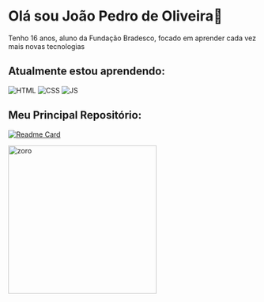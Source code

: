# Olá sou João Pedro de Oliveira👋
Tenho 16 anos, aluno da Fundação Bradesco, focado em aprender cada vez mais novas tecnologias <br>
## Atualmente estou aprendendo: <br>
![HTML](https://img.shields.io/badge/HTML5-E34F26?style=for-the-badge&logo=html5&logoColor=white) 
![CSS](https://img.shields.io/badge/CSS3-1572B6?style=for-the-badge&logo=css3&logoColor=white)
![JS](https://img.shields.io/badge/JavaScript-323330?style=for-the-badge&logo=javascript&logoColor=F7DF1E) <br>
## Meu Principal Repositório:<br>
[![Readme Card](https://github-readme-stats.vercel.app/api/pin/?username=jaojogadez&repo=projetos)](https://github.com/jaojogadez/projetos)<br>
<!--### Minhas Redes Sociais: <br>
[![Linkedin](https://img.shields.io/badge/LinkedIn-0077B5?style=for-the-badge&logo=linkedin&logoColor=white)](https://www.linkedin.com/in/jo%C3%A3o-pedro-oliveira-b86b0b293/)
[![Github](	https://img.shields.io/badge/GitHub-100000?style=for-the-badge&logo=github&logoColor=white)](https://github.com/jaojogadez)
[![Instagram](https://img.shields.io/badge/Instagram-E4405F?style=for-the-badge&logo=instagram&logoColor=white)](https://www.instagram.com/jao_oliviera/)<br>
<br>-->

<div style="display: flex; justify-content:space_around">
  <img align="rigth" alt="zoro" width="300" src="https://i.pinimg.com/originals/39/e3/52/39e352ea5caf1247fb29969a7cc8d4d2.gif">
  <!--<img alt="zoro" width="300" src="https://i.pinimg.com/originals/03/bb/b1/03bbb179ac595ff87e17820bb2ac16de.gif">-->
</div>

